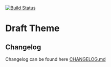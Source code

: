 [![Build Status](https://travis-ci.org/lemberg/draft-theme.svg?branch=1.x.x)](https://travis-ci.org/lemberg/draft-theme)

# Draft Theme

## Changelog

Changelog can be found here [CHANGELOG.md](CHANGELOG.md)
